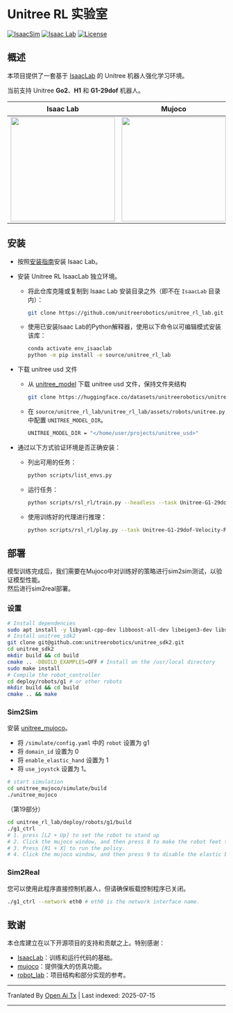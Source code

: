 # Unitree RL 实验室

[![IsaacSim](https://img.shields.io/badge/IsaacSim-4.5.0-silver.svg)](https://docs.omniverse.nvidia.com/isaacsim/latest/overview.html)
[![Isaac Lab](https://img.shields.io/badge/IsaacLab-2.0.0-silver)](https://isaac-sim.github.io/IsaacLab)
[![License](https://img.shields.io/badge/license-Apache2.0-yellow.svg)](https://opensource.org/license/apache-2-0)

## 概述

本项目提供了一套基于 [IsaacLab](https://github.com/isaac-sim/IsaacLab) 的 Unitree 机器人强化学习环境。

当前支持 Unitree **Go2**、**H1** 和 **G1-29dof** 机器人。

<div align="center">

| <div align="center"> Isaac Lab </div> | <div align="center">  Mujoco </div> |  <div align="center"> 物理实体 </div> |
|--- | --- | --- |
| [<img src="https://oss-global-cdn.unitree.com/static/d879adac250648c587d3681e90658b49_480x397.gif" width="240px">](https://raw.githubusercontent.com/unitreerobotics/unitree_rl_lab/main/g1_sim.gif) | [<img src="https://oss-global-cdn.unitree.com/static/3c88e045ab124c3ab9c761a99cb5e71f_480x397.gif" width="240px">](https://raw.githubusercontent.com/unitreerobotics/unitree_rl_lab/main/g1_mujoco.gif) | [<img src="https://oss-global-cdn.unitree.com/static/6c17c6cf52ec4e26bbfab1fbf591adb2_480x270.gif" width="240px">](https://raw.githubusercontent.com/unitreerobotics/unitree_rl_lab/main/g1_real.gif) |

</div>

## 安装

- 按照[安装指南](https://isaac-sim.github.io/IsaacLab/main/source/setup/installation/index.html)安装 Isaac Lab。
- 安装 Unitree RL IsaacLab 独立环境。

  - 将此仓库克隆或复制到 Isaac Lab 安装目录之外（即不在 `IsaacLab` 目录内）：

    ```bash
    git clone https://github.com/unitreerobotics/unitree_rl_lab.git
    ```
  - 使用已安装Isaac Lab的Python解释器，使用以下命令以可编辑模式安装该库：

    ```bash
    conda activate env_isaaclab
    python -m pip install -e source/unitree_rl_lab
    ```
- 下载 unitree usd 文件

  - 从 [unitree_model](https://huggingface.co/datasets/unitreerobotics/unitree_model/tree/main) 下载 unitree usd 文件，保持文件夹结构
    ```bash
    git clone https://huggingface.co/datasets/unitreerobotics/unitree_model
    ```
  - 在 `source/unitree_rl_lab/unitree_rl_lab/assets/robots/unitree.py` 中配置 `UNITREE_MODEL_DIR`。

    ```bash
    UNITREE_MODEL_DIR = "</home/user/projects/unitree_usd>"
    ```
- 通过以下方式验证环境是否正确安装：

  - 列出可用的任务：

    ```bash
    python scripts/list_envs.py
    ```
  - 运行任务：

    ```bash
    python scripts/rsl_rl/train.py --headless --task Unitree-G1-29dof-Velocity
    ```
  - 使用训练好的代理进行推理：

    ```bash
    python scripts/rsl_rl/play.py --task Unitree-G1-29dof-Velocity-Play
    ```
## 部署

模型训练完成后，我们需要在Mujoco中对训练好的策略进行sim2sim测试，以验证模型性能。  
然后进行sim2real部署。  

### 设置


```bash
# Install dependencies
sudo apt install -y libyaml-cpp-dev libboost-all-dev libeigen3-dev libspdlog-dev
# Install unitree_sdk2
git clone git@github.com:unitreerobotics/unitree_sdk2.git
cd unitree_sdk2
mkdir build && cd build
cmake .. -DBUILD_EXAMPLES=OFF # Install on the /usr/local directory
sudo make install
# Compile the robot_controller
cd deploy/robots/g1 # or other robots
mkdir build && cd build
cmake .. && make
```
### Sim2Sim

安装 [unitree_mujoco](https://github.com/unitreerobotics/unitree_mujoco?tab=readme-ov-file#installation)。

- 将 `/simulate/config.yaml` 中的 `robot` 设置为 g1
- 将 `domain_id` 设置为 0
- 将 `enable_elastic_hand` 设置为 1
- 将 `use_joystck` 设置为 1。


```bash
# start simulation
cd unitree_mujoco/simulate/build
./unitree_mujoco
```
（第19部分）
```bash
cd unitree_rl_lab/deploy/robots/g1/build
./g1_ctrl
# 1. press [L2 + Up] to set the robot to stand up
# 2. Click the mujoco window, and then press 8 to make the robot feet touch the ground.
# 3. Press [R1 + X] to run the policy.
# 4. Click the mujoco window, and then press 9 to disable the elastic band.
```
### Sim2Real

您可以使用此程序直接控制机器人，但请确保板载控制程序已关闭。


```bash
./g1_ctrl --network eth0 # eth0 is the network interface name.
```
## 致谢

本仓库建立在以下开源项目的支持和贡献之上。特别感谢：

- [IsaacLab](https://github.com/isaac-sim/IsaacLab)：训练和运行代码的基础。
- [mujoco](https://github.com/google-deepmind/mujoco.git)：提供强大的仿真功能。
- [robot_lab](https://github.com/fan-ziqi/robot_lab)：项目结构和部分实现的参考。



---

Tranlated By [Open Ai Tx](https://github.com/OpenAiTx/OpenAiTx) | Last indexed: 2025-07-15

---